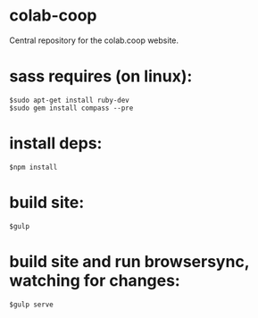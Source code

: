 colab-coop
==========

Central repository for the colab.coop website.

sass requires (on linux):
=========================
    $sudo apt-get install ruby-dev
    $sudo gem install compass --pre

install deps:
=============
    $npm install

build site:
===========
    $gulp

build site and run browsersync, watching for changes:
=====================================================
    $gulp serve